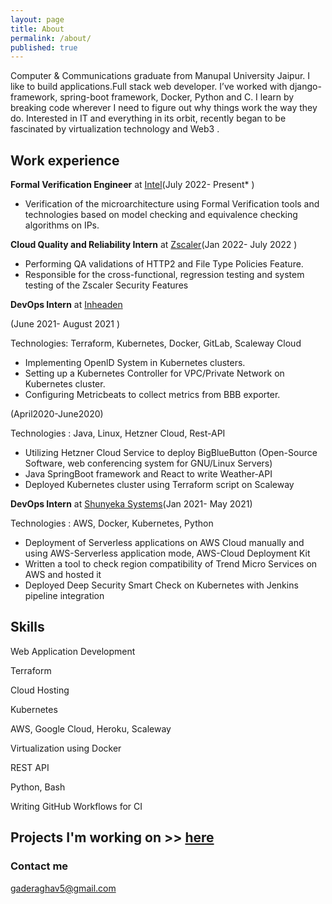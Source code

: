 ```yaml
---
layout: page
title: About
permalink: /about/
published: true
---
```

Computer & Communications graduate from Manupal University Jaipur.
I like to build applications.Full stack web developer. I’ve worked with django-framework, spring-boot framework, Docker, Python and C.
I learn by breaking code wherever I need to figure out why things work the way they do.
Interested in IT and everything in its orbit, recently began to be fascinated by virtualization technology and Web3 .

## Work experience

**Formal Verification Engineer** at [Intel](https://www.intel.in/content/www/in/en/homepage.html)(July 2022- Present* )
- Verification of the microarchitecture using Formal Verification tools and technologies based on model checking
and equivalence checking algorithms on IPs.





**Cloud Quality and Reliability Intern** at [Zscaler](https://www.zscaler.com/)(Jan 2022- July 2022 )

- Performing QA validations of HTTP2 and File Type Policies Feature.
- Responsible for the cross-functional, regression testing and system testing of the Zscaler Security Features






**DevOps Intern** at [Inheaden](https://inheaden.io/)

(June 2021- August 2021 )

Technologies: Terraform, Kubernetes, Docker, GitLab, Scaleway Cloud
- Implementing OpenlD System in Kubernetes clusters.
- Setting up a Kubernetes Controller for VPC/Private Network on Kubernetes cluster.
- Configuring Metricbeats to collect metrics from BBB exporter.


(April2020-June2020)

Technologies : Java, Linux, Hetzner Cloud, Rest-API
- Utilizing Hetzner Cloud Service to deploy BigBlueButton (Open-Source Software, web conferencing system for GNU/Linux Servers)
- Java SpringBoot framework and React to write Weather-API
- Deployed Kubernetes cluster using Terraform script on Scaleway





**DevOps Intern** at [Shunyeka Systems](https://shunyeka.com/)(Jan 2021- May 2021)

Technologies : AWS, Docker, Kubernetes, Python
- Deployment of Serverless applications on AWS Cloud manually  and using AWS-Serverless application mode, AWS-Cloud Deployment Kit
- Written a tool to check region compatibility of Trend Micro Services on AWS and hosted it
- Deployed Deep Security Smart Check on Kubernetes with Jenkins pipeline integration




## Skills
Web Application Development

Terraform

Cloud Hosting

Kubernetes

AWS, Google Cloud, Heroku, Scaleway

Virtualization using Docker

REST API

Python, Bash

Writing GitHub Workflows for CI

## Projects I'm working on  >> [here](https://enhancements.herokuapp.com/projects)



### Contact me

[gaderaghav5@gmail.com](mailto:gaderaghav5@gmail.com)
